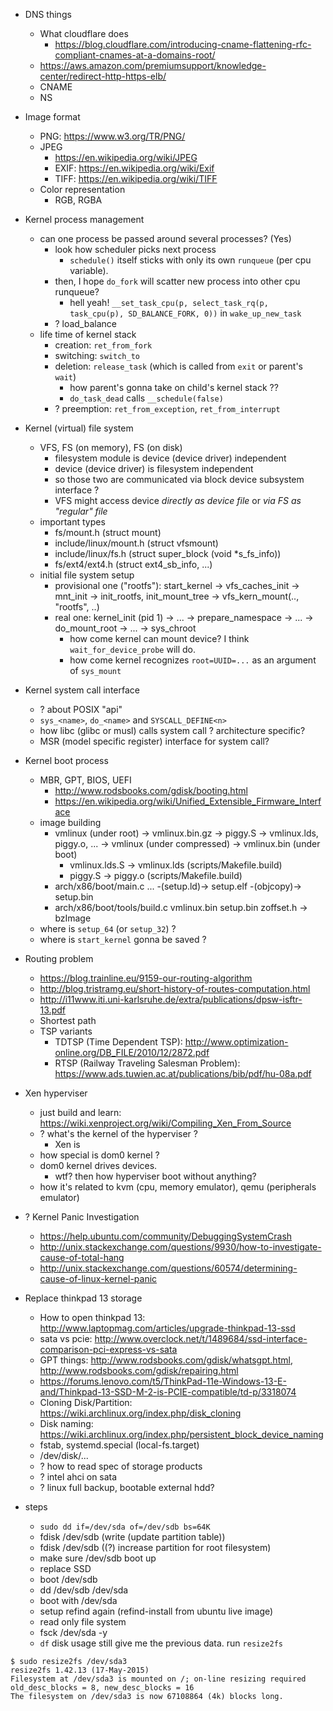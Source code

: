<!--
{
  "title": "Diary 2016/12/5-",
  "date": "2017-01-13T20:05:57.000Z",
  "category": "",
  "tags": [],
  "draft": true
}
-->

- DNS things
  - What cloudflare does
      - https://blog.cloudflare.com/introducing-cname-flattening-rfc-compliant-cnames-at-a-domains-root/
  - https://aws.amazon.com/premiumsupport/knowledge-center/redirect-http-https-elb/
  - CNAME
  - NS

- Image format
  - PNG: https://www.w3.org/TR/PNG/
  - JPEG
      - https://en.wikipedia.org/wiki/JPEG
      - EXIF: https://en.wikipedia.org/wiki/Exif
      - TIFF: https://en.wikipedia.org/wiki/TIFF
  - Color representation
      - RGB, RGBA

- Kernel process management
  - can one process be passed around several processes? (Yes)
      - look how scheduler picks next process
          - `schedule()` itself sticks with only its own `runqueue` (per cpu variable).
      - then, I hope `do_fork` will scatter new process into other cpu runqueue?
          - hell yeah! `__set_task_cpu(p, select_task_rq(p, task_cpu(p), SD_BALANCE_FORK, 0))` in `wake_up_new_task`
      - ? load_balance
  - life time of kernel stack
      - creation: `ret_from_fork`
      - switching: `switch_to`
      - deletion: `release_task` (which is called from `exit` or parent's `wait`)
          - how parent's gonna take on child's kernel stack ??
          - `do_task_dead` calls `__schedule(false)`
      - ? preemption: `ret_from_exception`, `ret_from_interrupt`

- Kernel (virtual) file system
  - VFS, FS (on memory), FS (on disk)
      - filesystem module is device (device driver) independent
      - device (device driver) is filesystem independent   
      - so those two are communicated via block device subsystem interface ?
      - VFS might access device _directly as device file_ or _via FS as "regular" file_
  - important types
      - fs/mount.h (struct mount)
      - include/linux/mount.h (struct vfsmount)
      - include/linux/fs.h (struct super_block (void *s_fs_info))
      - fs/ext4/ext4.h (struct ext4_sb_info, ...)
  - initial file system setup
      - provisional one ("rootfs"): start_kernel -> vfs_caches_init -> mnt_init -> init_rootfs, init_mount_tree -> vfs_kern_mount(.., "rootfs", ..)
      - real one: kernel_init (pid 1) -> ... -> prepare_namespace -> ... -> do_mount_root -> ... -> sys_chroot
          - how come kernel can mount device? I think `wait_for_device_probe` will do.
          - how come kernel recognizes `root=UUID=...` as an argument of `sys_mount`

- Kernel system call interface
  - ? about POSIX "api"
  - `sys_<name>`, `do_<name>` and `SYSCALL_DEFINE<n>`
  - how libc (glibc or musl) calls system call ? architecture specific?
  - MSR (model specific register) interface for system call?

- Kernel boot process
  - MBR, GPT, BIOS, UEFI
      - http://www.rodsbooks.com/gdisk/booting.html
      - https://en.wikipedia.org/wiki/Unified_Extensible_Firmware_Interface
  - image building
      - vmlinux (under root) -> vmlinux.bin.gz -> piggy.S -> vmlinux.lds, piggy.o, ... ->
        vmlinux (under compressed) -> vmlinux.bin (under boot)
          - vmlinux.lds.S -> vmlinux.lds (scripts/Makefile.build)
          - piggy.S -> piggy.o (scripts/Makefile.build)
      - arch/x86/boot/main.c ... -(setup.ld)-> setup.elf -(objcopy)-> setup.bin
      - arch/x86/boot/tools/build.c vmlinux.bin setup.bin zoffset.h -> bzImage
  - where is `setup_64` (or `setup_32`) ?
  - where is `start_kernel` gonna be saved ?

- Routing problem
  - https://blog.trainline.eu/9159-our-routing-algorithm
  - http://blog.tristramg.eu/short-history-of-routes-computation.html
  - http://i11www.iti.uni-karlsruhe.de/extra/publications/dpsw-isftr-13.pdf
  - Shortest path
  - TSP variants
    - TDTSP (Time Dependent TSP): http://www.optimization-online.org/DB_FILE/2010/12/2872.pdf
    - RTSP (Railway Traveling Salesman Problem): https://www.ads.tuwien.ac.at/publications/bib/pdf/hu-08a.pdf

- Xen hyperviser
  - just build and learn: https://wiki.xenproject.org/wiki/Compiling_Xen_From_Source
  - ? what's the kernel of the hyperviser ?
      - Xen is
  - how special is dom0 kernel ?
  - dom0 kernel drives devices.
      - wtf? then how hyperviser boot without anything?
  - how it's related to kvm (cpu, memory emulator), qemu (peripherals emulator)

- ? Kernel Panic Investigation
  - https://help.ubuntu.com/community/DebuggingSystemCrash
  - http://unix.stackexchange.com/questions/9930/how-to-investigate-cause-of-total-hang
  - http://unix.stackexchange.com/questions/60574/determining-cause-of-linux-kernel-panic

- Replace thinkpad 13 storage
  - How to open thinkpad 13: http://www.laptopmag.com/articles/upgrade-thinkpad-13-ssd
  - sata vs pcie: http://www.overclock.net/t/1489684/ssd-interface-comparison-pci-express-vs-sata
  - GPT things: http://www.rodsbooks.com/gdisk/whatsgpt.html, http://www.rodsbooks.com/gdisk/repairing.html
  - https://forums.lenovo.com/t5/ThinkPad-11e-Windows-13-E-and/Thinkpad-13-SSD-M-2-is-PCIE-compatible/td-p/3318074
  - Cloning Disk/Partition: https://wiki.archlinux.org/index.php/disk_cloning
  - Disk naming: https://wiki.archlinux.org/index.php/persistent_block_device_naming
  - fstab, systemd.special (local-fs.target)
  - /dev/disk/...
  - ? how to read spec of storage products
  - ? intel ahci on sata
  - ? linux full backup, bootable external hdd?
- steps
  - `sudo dd if=/dev/sda of=/dev/sdb bs=64K`
  - fdisk /dev/sdb (write (update partition table))
  - fdisk /dev/sdb ((?) increase partition for root filesystem)
  - make sure /dev/sdb boot up
  - replace SSD
  - boot /dev/sdb
  - dd /dev/sdb /dev/sda
  - boot with /dev/sda
  - setup refind again (refind-install from ubuntu live image)
  - read only file system
  - fsck /dev/sda -y
  - `df` disk usage still give me the previous data. run `resize2fs`

```
$ sudo resize2fs /dev/sda3
resize2fs 1.42.13 (17-May-2015)
Filesystem at /dev/sda3 is mounted on /; on-line resizing required
old_desc_blocks = 8, new_desc_blocks = 16
The filesystem on /dev/sda3 is now 67108864 (4k) blocks long.
```
